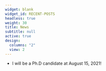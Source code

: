 ```yaml
---
widget: blank
widget_id: RECENT-POSTS
headless: true
weight: 30
title: News
subtitle: null
active: true
design:
  columns: "2"
  view: 2
---
```

* I will be a Ph.D candidate at August 15, 2021!